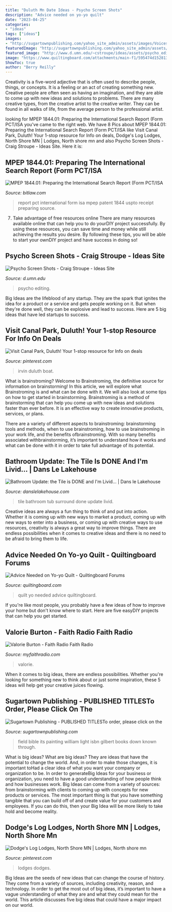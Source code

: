 ```yaml
---
title: "Duluth Mn Date Ideas - Psycho Screen Shots"
description: "Advice needed on yo-yo quilt"
date: "2023-04-25"
categories:
- "ideas"
tags: ["ideas"]
images:
- "http://sugartownpublishing.com/yahoo_site_admin/assets/images/Voices_from_the_Field_at_350_dpi.80123431_std.jpg"
featuredImage: "http://sugartownpublishing.com/yahoo_site_admin/assets/images/Voices_from_the_Field_at_350_dpi.80123431_std.jpg"
featured_image: "http://www.d.umn.edu/~cstroupe/ideas/assets/psycho_editing/psycho_home3.jpg"
image: "https://www.quiltingboard.com/attachments/main-f1/595474d1528134888-yoyo1.jpg"
ShowToc: true
author: "Berry Reilly"
---
```



Creativity is a five-word adjective that is often used to describe people, things, or concepts. It is a feeling or an act of creating something new. Creative people are often seen as having an imagination, and they are able to come up with new ideas and solutions to problems. There are many creative types, from the creative artist to the creative writer. They can be found in all walks of life, from the average person to the professional artist.

	

		
looking for MPEP 1844.01: Preparing the International Search Report (Form PCT/ISA you've came to the right web. We have 8 Pics about MPEP 1844.01: Preparing the International Search Report (Form PCT/ISA like Visit Canal Park, Duluth! Your 1-stop resource for Info on deals, Dodge&#039;s Log Lodges, North Shore MN | Lodges, North shore mn and also Psycho Screen Shots - Craig Stroupe - Ideas Site. Here it is:
		
    
## MPEP 1844.01: Preparing The International Search Report (Form PCT/ISA

<img loading=lazy src="https://www.bitlaw.com/source/mpep_graphics/184401-3.png" onerror="this.onerror=null;this.src='https://tse3.mm.bing.net/th?id=OIP.HP_rplw8tgHNdRDcqmEjAAHaKe&amp;pid=15.1';" alt="MPEP 1844.01: Preparing the International Search Report (Form PCT/ISA">

_Source: bitlaw.com_

>report pct international form isa mpep patent 1844 uspto receipt preparing source. 

	

7) Take advantage of free resources online
There are many resources available online that can help you to do yourDIY project successfully. By using these resources, you can save time and money while still achieving the results you desire. By following these tips, you will be able to start your ownDIY project and have success in doing so!

    
## Psycho Screen Shots - Craig Stroupe - Ideas Site

<img loading=lazy src="http://www.d.umn.edu/~cstroupe/ideas/assets/psycho_editing/psycho_home3.jpg" onerror="this.onerror=null;this.src='https://tse1.mm.bing.net/th?id=OIP.Unl1_RBohUJIoBFhVnU40wHaEB&amp;pid=15.1';" alt="Psycho Screen Shots - Craig Stroupe - Ideas Site">

_Source: d.umn.edu_

>psycho editing. 

	

Big Ideas are the lifeblood of any startup. They are the spark that ignites the idea for a product or a service and gets people working on it. But when they're done well, they can be explosive and lead to success. Here are 5 big ideas that have led startups to success.

    
## Visit Canal Park, Duluth! Your 1-stop Resource For Info On Deals

<img loading=lazy src="https://i.pinimg.com/736x/43/16/60/4316604fe6f0c71714b8e353472f9c48.jpg" onerror="this.onerror=null;this.src='https://tse4.mm.bing.net/th?id=OIP.TxEkYALvV4krGn7-2mCmOwHaHa&amp;pid=15.1';" alt="Visit Canal Park, Duluth! Your 1-stop resource for Info on deals">

_Source: pinterest.com_

>irvin duluth boat. 

	

What is brainstroming?
Welcome to Brainstroming, the definitive source for information on brainstorming! In this article, we will explore what Brainstroming is and what can be done with it. We will also look at some tips on how to get started in brainstorming.
Brainstroming is a method of brainstorming that can help you come up with new ideas and solutions faster than ever before. It is an effective way to create innovative products, services, or plans.

There are a variety of different aspects to brainstroming: brainstorming tools and methods, when to use brainstroming, how to use brainstroming in your work life, and the benefits ofbrainstroming. With so many benefits associated withbrainstorming, it’s important to understand how it works and what can be done with it in order to take full advantage of its potential.

    
## Bathroom Update: The Tile Is DONE And I&#039;m Livid... | Dans Le Lakehouse

<img loading=lazy src="http://1.bp.blogspot.com/--YR3O-KPZyQ/VivtLvYZ4-I/AAAAAAAAb1o/ixcdDn917Xw/s1600/shimmery%2Bwall%2Btile.jpg" onerror="this.onerror=null;this.src='https://tse1.mm.bing.net/th?id=OIP.uk8VA9fspRsWXJQy3QBNHQHaLH&amp;pid=15.1';" alt="Bathroom Update: the Tile is DONE and I&#039;m Livid... | Dans le Lakehouse">

_Source: danslelakehouse.com_

>tile bathroom tub surround done update livid. 

	

Creative ideas are always a fun thing to think of and put into action. Whether it is coming up with new ways to market a product, coming up with new ways to enter into a business, or coming up with creative ways to use resources, creativity is always a great way to improve things. There are endless possibilities when it comes to creative ideas and there is no need to be afraid to bring them to life.

    
## Advice Needed On Yo-yo Quilt - Quiltingboard Forums

<img loading=lazy src="https://www.quiltingboard.com/attachments/main-f1/595474d1528134888-yoyo1.jpg" onerror="this.onerror=null;this.src='https://tse2.mm.bing.net/th?id=OIP.ALVqPvW-BDrY3y4wraSKkQHaFj&amp;pid=15.1';" alt="Advice Needed on Yo-yo Quilt - Quiltingboard Forums">

_Source: quiltingboard.com_

>quilt yo needed advice quiltingboard. 

	

If you're like most people, you probably have a few ideas of how to improve your home but don't know where to start. Here are five easyDIY projects that can help you get started.

    
## Valorie Burton - Faith Radio Faith Radio

<img loading=lazy src="http://myfaithradio.com/wp-content/uploads/sites/3/2015/01/valorie_burton_headshot_1NEW-3300x2700-300ppi.jpg" onerror="this.onerror=null;this.src='https://tse1.mm.bing.net/th?id=OIP.LsIhb-Iu2kZBKfNHJp2ylgHaGD&amp;pid=15.1';" alt="Valorie Burton - Faith Radio Faith Radio">

_Source: myfaithradio.com_

>valorie. 

	

When it comes to big ideas, there are endless possibilities. Whether you're looking for something new to think about or just some inspiration, these 5 ideas will help get your creative juices flowing.

    
## Sugartown Publishing - PUBLISHED TITLESTo Order, Please Click On The

<img loading=lazy src="http://sugartownpublishing.com/yahoo_site_admin/assets/images/Voices_from_the_Field_at_350_dpi.80123431_std.jpg" onerror="this.onerror=null;this.src='https://tse3.mm.bing.net/th?id=OIP.fjDD9v3ye_t8jggkGVyhbgHaLH&amp;pid=15.1';" alt="Sugartown Publishing - PUBLISHED TITLESTo order, please click on the">

_Source: sugartownpublishing.com_

>field bible its painting william light isbn gilbert books down known through. 

	

What is big ideas?
What are big ideas? They are ideas that have the potential to change the world. And, in order to make those changes, it is important toHad a clear idea of what you want your company or organization to be.  In order to generateBig Ideas for your business or organization, you need to have a good understanding of how people think and how businesses work. Big Ideas can come from a variety of sources: from brainstorming with clients to coming up with concepts for new products or services.
The most important thing is that you have something tangible that you can build off of and create value for your customers and employees. If you can do this, then your Big Idea will be more likely to take hold and become reality.

    
## Dodge&#039;s Log Lodges, North Shore MN | Lodges, North Shore Mn

<img loading=lazy src="https://i.pinimg.com/originals/a3/06/73/a306730e1df79ca2ad16500f76bd7d02.png" onerror="this.onerror=null;this.src='https://tse4.mm.bing.net/th?id=OIP.1bgF914LNOyRQXjUH1RuGgHaC3&amp;pid=15.1';" alt="Dodge&#039;s Log Lodges, North Shore MN | Lodges, North shore mn">

_Source: pinterest.com_

>lodges dodges. 

	

Big Ideas are the seeds of new ideas that can change the course of history. They come from a variety of sources, including creativity, reason, and technology. In order to get the most out of big ideas, it’s important to have a vague understanding of what they are and what they could mean for the world. This article discusses five big ideas that could have a major impact on our world.

